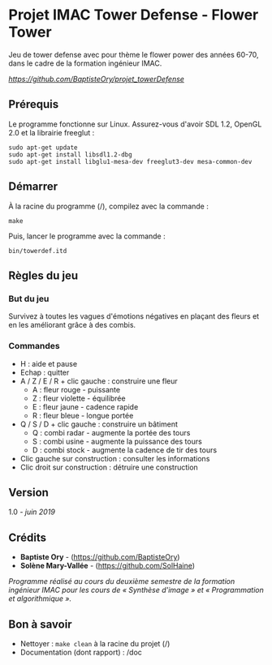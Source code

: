 # Projet IMAC Tower Defense - Flower Tower

Jeu de tower defense avec pour thème le flower power des années 60-70, dans le cadre de la formation ingénieur IMAC.

*https://github.com/BaptisteOry/projet_towerDefense*

## Prérequis

Le programme fonctionne sur Linux. Assurez-vous d'avoir SDL 1.2, OpenGL 2.0 et la librairie freeglut :

```
sudo apt-get update
sudo apt-get install libsdl1.2-dbg
sudo apt-get install libglu1-mesa-dev freeglut3-dev mesa-common-dev
```

## Démarrer

À la racine du programme (/), compilez avec la commande :

```
make
```

Puis, lancer le programme avec la commande :

```
bin/towerdef.itd
```

## Règles du jeu

### But du jeu

Survivez à toutes les vagues d'émotions négatives en plaçant des fleurs et en les améliorant grâce à des combis.

### Commandes

* H : aide et pause
* Echap : quitter
* A / Z / E / R + clic gauche : construire une fleur
	* A : fleur rouge - puissante
	* Z : fleur violette - équilibrée
	* E : fleur jaune - cadence rapide
	* R : fleur bleue - longue portée
* Q / S / D + clic gauche : construire un bâtiment
	* Q : combi radar - augmente la portée des tours
	* S : combi usine - augmente la puissance des tours
	* D : combi stock - augmente la cadence de tir des tours
* Clic gauche sur construction : consulter les informations
* Clic droit sur construction : détruire une construction

## Version

1.0 *- juin 2019*

## Crédits

* **Baptiste Ory** - (https://github.com/BaptisteOry)
* **Solène Mary-Vallée** - (https://github.com/SolHaine)

*Programme réalisé au cours du deuxième semestre de la formation ingénieur IMAC pour les cours de « Synthèse d'image » et « Programmation et algorithmique ».*

## Bon à savoir

* Nettoyer : ```make clean``` à la racine du projet (/)
* Documentation (dont rapport) : /doc
